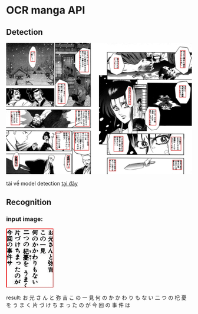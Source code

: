 <h1>OCR manga API</h1>
<h2>Detection</h2>
<img src="assets/detection.jpg">
<p>tài về model detection <a href="#">tại đây</a> </p>
<h2>Recognition</h2>
<div>
<h3>input image:</h3>
<img src="assets/recognition1.jpg">
<p>result: お 光 さ ん と 弥 吉 こ の 一 見 何 の か か わ り も な い 二 つ の 杞 憂 を う ま く 片 づ け ち ま っ た の が 今 回 の 事 件 は</p></div>